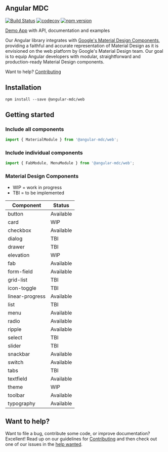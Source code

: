 ## Angular MDC

[![Build Status](https://travis-ci.org/trimox/angular-mdc-web.svg?branch=master)](https://travis-ci.org/trimox/angular-mdc-web)
[![codecov](https://codecov.io/gh/trimox/angular-mdc-web/branch/master/graph/badge.svg)](https://codecov.io/gh/trimox/angular-mdc-web)
[![npm version](https://badge.fury.io/js/%40angular-mdc%2Fweb.svg)](https://badge.fury.io/js/%40angular-mdc%2Fweb)

[Demo App](https://trimox.github.io/angular-mdc-web/) with API, documentation and examples

Our Angular library integrates with [Google's Material Design Components](https://material.io/components/), providing a faithful and accurate representation of Material Design as it is envisioned on the web platform by Google's Material Design team. Our goal is to equip Angular developers with modular, straightforward and production-ready Material Design components.

Want to help? [Contributing](https://github.com/trimox/angular-mdc-web/blob/master/CONTRIBUTING.md)

## Installation
```
npm install --save @angular-mdc/web
```

## Getting started
### Include all components
```ts
import { MaterialModule } from '@angular-mdc/web';
```
### Include individual components
```ts
import { FabModule, MenuModule } from '@angular-mdc/web';
```

### Material Design Components
* WIP = work in progress
* TBI = to be implemented

| Component | Status        |
| ----------------- | --------------|
| button | Available |
| card | WIP |
| checkbox | Available |
| dialog | TBI |
| drawer | TBI |
| elevation | WIP |
| fab | Available |
| form-field | Available |
| grid-list | TBI |
| icon-toggle | TBI |
| linear-progress | Available |
| list | TBI |
| menu | Available |
| radio | Available |
| ripple | Available |
| select | TBI |
| slider | TBI |
| snackbar | Available |
| switch | Available |
| tabs | TBI |
| textfield | Available |
| theme | WIP |
| toolbar | Available |
| typography | Available |

## Want to help?

Want to file a bug, contribute some code, or improve documentation? Excellent! Read up on our
guidelines for [Contributing](https://github.com/trimox/angular-mdc-web/blob/master/CONTRIBUTING.md) and then check out one of our issues in the [help wanted](https://github.com/trimox/angular-mdc-web/issues?q=is%3Aopen+is%3Aissue+label%3A"help+wanted").
